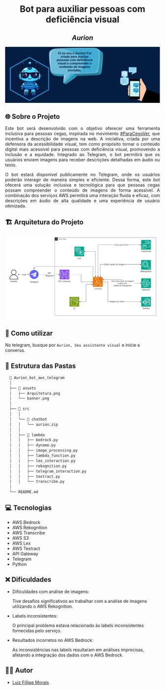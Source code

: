 <h1 align="center">Bot para auxiliar pessoas com deficiência visual </h1>
<h2 align="center"> <i>Aurion</i></h2>

![Imagem|Compass](assets/banner.png)

## 🌐 Sobre o Projeto

<p align="justify"> 
Este bot será desenvolvido com o objetivo oferecer uma ferramenta inclusiva para pessoas cegas, inspirada no movimento <a href="https://mwpt.com.br/criadora-do-projeto-pracegover-incentiva-descricao-de-imagens-na-web/">#ParaCegoVer</a>, que incentiva a descrição de imagens na web. A iniciativa, criada por uma defensora da acessibilidade visual, tem como propósito tornar o conteúdo digital mais acessível para pessoas com deficiência visual, promovendo a inclusão e a equidade. Integrado ao Telegram, o bot permitirá que os usuários enviem imagens para receber descrições detalhadas em áudio ou texto.
</p>

<p align="justify">
O bot estará disponível publicamente no Telegram, onde os usuários poderão interagir de maneira simples e eficiente. Dessa forma, este bot ofecerá uma solução inclusiva e tecnológica para que pessoas cegas possam compreender o conteúdo de imagens de forma acessível. A combinação dos serviços AWS permitirá uma interação fluida e eficaz, com descrições em áudio de alta qualidade e uma experiência de usuário otimizada.
</p>

## 🏗️ Arquitetura do Projeto

![Imagem](assets/Arquitetura.png)

## 🚀 Como utilizar

No telegram, busque por `Aurion, Seu assistente visual` e inicie a conversa.

## 📂 Estrutura das Pastas

```bash
  📁 Aurion_bot_aws_telegram
  │
  ├── 📁 assets
  │   ├── Arquitetura.png
  │   └── banner.png
  │
  ├── 📁 src
  │   │
  │   └── 📁 chatbot
  │   │   └── aurion.zip
  │   │
  │   ├── 📁 lambda
  │   │   ├── bedrock.py
  │   │   ├── dynamo.py
  │   │   ├── image_processing.py
  │   │   ├── lambda_function.py
  │   │   ├── lex_interaction.py
  │   │   ├── rekognition.py
  │   │   ├── telegram_interaction.py
  │   │   ├── textract.py
  │   │   └── transcribe.py
  │
  └── README.md
```

## 💻 Tecnologias

- AWS Bedrock
- AWS Rekognition
- AWS Transcribe
- AWS S3
- AWS Lex
- AWS Textract
- API Gateway
- Telegram
- Python

## ❌ Dificuldades

- Dificuldades com análise de imagens:
  <p>Tive desafios significativos ao trabalhar com a análise de imagens utilizando o AWS Rekognition.</p>

- Labels inconsistentes:
  <p>O principal problema estava relacionado às labels inconsistentes fornecidas pelo serviço.</p>

- Resultados incorretos no AWS Bedrock:
  <p>As inconsistências nas labels resultaram em análises imprecisas, afetando a integração dos dados com o AWS Bedrock.</p>

## 👨‍💻 Autor

- [Luiz Fillipe Morais](https://github.com/LuizFillipe1)

